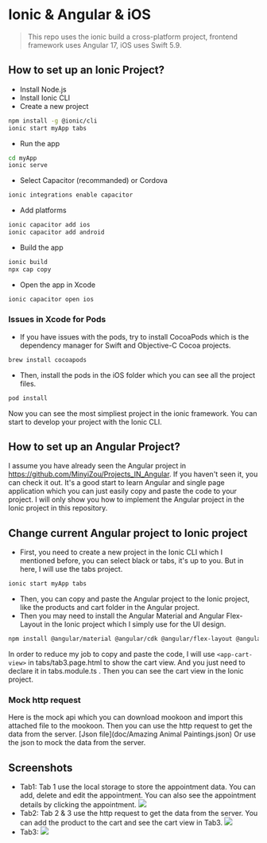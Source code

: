 # Ionic & Angular & iOS

> This repo uses the ionic build a cross-platform project, frontend framework uses Angular 17, iOS uses Swift 5.9.

## How to set up an Ionic Project?
- Install Node.js
- Install Ionic CLI
- Create a new project
```bash
npm install -g @ionic/cli
ionic start myApp tabs
```
- Run the app
```bash
cd myApp
ionic serve
```
- Select Capacitor (recommanded) or Cordova
```bash
ionic integrations enable capacitor
```
- Add platforms
```bash
ionic capacitor add ios
ionic capacitor add android
```
- Build the app
```bash
ionic build
npx cap copy
```
- Open the app in Xcode
```bash
ionic capacitor open ios
```

### Issues in Xcode for Pods
- If you have issues with the pods, try to install CocoaPods which is the dependency manager for Swift and Objective-C Cocoa projects.
```bash
brew install cocoapods
```
- Then, install the pods in the iOS folder which you can see all the project files.
```bash
pod install
```

Now you can see the most simpliest project in the ionic framework. You can start to develop your project with the Ionic CLI.

## How to set up an Angular Project?
I assume you have already seen the Angular project in https://github.com/MinyiZou/Projects_IN_Angular. If you haven't seen it, you can check it out. It's a good start to learn Angular and single page application which you can just easily copy and paste the code to your project. I will only show you how to implement the Angular project in the Ionic project in this repository.


## Change current Angular project to Ionic project
- First, you need to create a new project in the Ionic CLI which I mentioned before, you can select black or tabs, it's up to you. But in here, I will use the tabs project.
```bash
ionic start myApp tabs
```

- Then, you can copy and paste the Angular project to the Ionic project, like the products and cart folder in the Angular project. 
- Then you may need to install the Angular Material and Angular Flex-Layout in the Ionic project which I simply use for the UI design.
```bash
npm install @angular/material @angular/cdk @angular/flex-layout @angular/animations
```

In order to reduce my job to copy and paste the code, I will use `<app-cart-view>` in tabs/tab3.page.html to show the cart view. And you just need to declare it in tabs.module.ts . Then you can see the cart view in the Ionic project.

### Mock http request
Here is the mock api which you can download mookoon and import this attached file to the mookoon. Then you can use the http request to get the data from the server. 
[Json file](doc/Amazing Animal Paintings.json)
Or use the json to mock the data from the server.


## Screenshots
- Tab1: Tab 1 use the local storage to store the appointment data. You can add, delete and edit the appointment. You can also see the appointment details by clicking the appointment.
![](doc/1.png)  
- Tab2: Tab 2 & 3 use the http request to get the data from the server. You can add the product to the cart and see the cart view in Tab3.
![](doc/2.png)  
- Tab3:
![](doc/3.png)  
